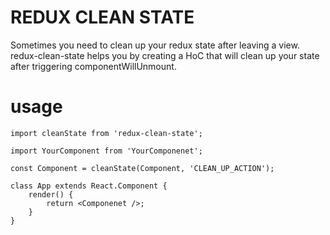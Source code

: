 # REDUX CLEAN STATE

Sometimes you need to clean up your redux state after leaving a view. redux-clean-state helps you by creating a HoC that will clean up your state after triggering componentWillUnmount.

# usage
```
import cleanState from 'redux-clean-state';

import YourComponent from 'YourComponenet';

const Component = cleanState(Component, 'CLEAN_UP_ACTION');

class App extends React.Component {
    render() {
        return <Componenet />;
    }
}

```

